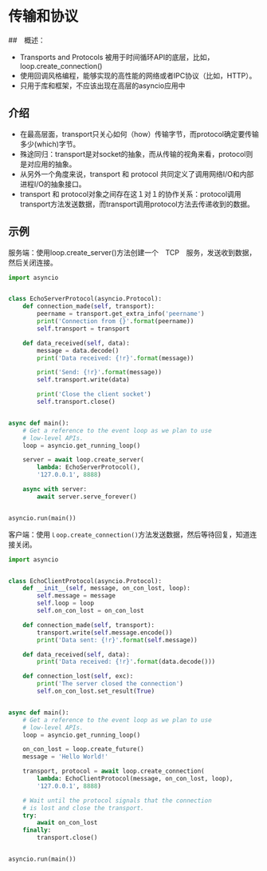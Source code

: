 # 传输和协议

##　概述：

- Transports and Protocols 被用于时间循环API的底层，比如，loop.create_connection()
- 使用回调风格编程，能够实现的高性能的网络或者IPC协议（比如，HTTP）。
- 只用于库和框架，不应该出现在高层的asyncio应用中

## 介绍

- 在最高层面，transport只关心如何（how）传输字节，而protocol确定要传输多少(which)字节。
- 殊途同归：transport是对socket的抽象，而从传输的视角来看，protocol则是对应用的抽象。
- 从另外一个角度来说，transport 和 protocol 共同定义了调用网络I/O和内部进程I/O的抽象接口。
- transport 和 protocol对象之间存在这１对１的协作关系：protocol调用transport方法发送数据，而transport调用protocol方法去传递收到的数据。

## 示例

服务端：使用loop.create_server()方法创建一个　TCP　服务，发送收到数据，然后关闭连接。

```python
import asyncio


class EchoServerProtocol(asyncio.Protocol):
    def connection_made(self, transport):
        peername = transport.get_extra_info('peername')
        print('Connection from {}'.format(peername))
        self.transport = transport

    def data_received(self, data):
        message = data.decode()
        print('Data received: {!r}'.format(message))

        print('Send: {!r}'.format(message))
        self.transport.write(data)

        print('Close the client socket')
        self.transport.close()


async def main():
    # Get a reference to the event loop as we plan to use
    # low-level APIs.
    loop = asyncio.get_running_loop()

    server = await loop.create_server(
        lambda: EchoServerProtocol(),
        '127.0.0.1', 8888)

    async with server:
        await server.serve_forever()


asyncio.run(main())
```

客户端：使用`ｌoop.create_connection()`方法发送数据，然后等待回复，知道连接关闭。

```python
import asyncio


class EchoClientProtocol(asyncio.Protocol):
    def __init__(self, message, on_con_lost, loop):
        self.message = message
        self.loop = loop
        self.on_con_lost = on_con_lost

    def connection_made(self, transport):
        transport.write(self.message.encode())
        print('Data sent: {!r}'.format(self.message))

    def data_received(self, data):
        print('Data received: {!r}'.format(data.decode()))

    def connection_lost(self, exc):
        print('The server closed the connection')
        self.on_con_lost.set_result(True)


async def main():
    # Get a reference to the event loop as we plan to use
    # low-level APIs.
    loop = asyncio.get_running_loop()

    on_con_lost = loop.create_future()
    message = 'Hello World!'

    transport, protocol = await loop.create_connection(
        lambda: EchoClientProtocol(message, on_con_lost, loop),
        '127.0.0.1', 8888)

    # Wait until the protocol signals that the connection
    # is lost and close the transport.
    try:
        await on_con_lost
    finally:
        transport.close()


asyncio.run(main())
```